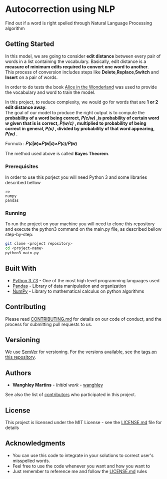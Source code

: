 # Autocorrection using NLP

Find out if a word is right spelled through Natural Language Processing algorithm

## Getting Started

In this model, we are going to consider **edit distance** between every pair of words in a list containing the vocabulary. Basically, edit distance is a **measure of minimum edits required to convert one word to another**.  
This process of conversion includes steps like **Delete**,**Replace**,**Switch** and **Insert** on a pair of words. 

In order to do tests the book [Alice in the Wonderland](alice_in_wonderland.txt) was used to provide the vocabulary and word to train the model.

In this project, to reduce complexity, we would go for words that are **1 or 2 edit distance away**.  
The goal of our model to produce the right output is to compute the **probability of a word being correct, _P(c/w)_ ,is probability of certain word _w_ given that is is correct, _P(w/c)_ , multiplied to probability of being correct in general, _P(c)_ , divided by probability of that word appearing, _P(w)_ .**

Formula : **𝑃(𝑐|𝑤)=𝑃(𝑤|𝑐)×𝑃(𝑐)/𝑃(𝑤)**

The method used above is called **Bayes Theorem**.

### Prerequisites

In order to use this porject you will need Python 3 and some libraries described bellow

```
re
numpy
pandas
```

### Running
To run the project on your machine you will need to clone this repository and execute the python3 command on the main.py file, as described bellow step-by-step:

```bash
git clone <project repository>
cd <project-name>
python3 main.py
```


## Built With

* [Python 3.7.3](https://www.python.org/) - One of the most high level programming languages used
* [Pandas](https://pandas.pydata.org/) - Library of data manipulation and organization
* [NumPy](https://numpy.org/) - Library to mathematical calculus on python algorithms

## Contributing

Please read [CONTRIBUTING.md](https://gist.github.com/Wanghley/8d237a5e568b4e3149c0166dd010e375) for details on our code of conduct, and the process for submitting pull requests to us.

## Versioning

We use [SemVer](http://semver.org/) for versioning. For the versions available, see the [tags on this repository](https://github.com/Wanghley/Word-Autocorrection-NLP/tags). 

## Authors

* **Wanghley Martins** - *Initial work* - [wanghley](https://github.com/wanghley)

See also the list of [contributors](https://github.com/Wanghley/Word-Autocorrection-NLP/contributors) who participated in this project.

## License

This project is licensed under the MIT License - see the [LICENSE.md](LICENSE.md) file for details

## Acknowledgments

* You can use this code to integrate in your solutions to correct user's misspelled words.
* Feel free to use the code whenever you want and how you want to
* Just remember to reference me and follow the [LICENSE.md](LICENSE.md) rules
